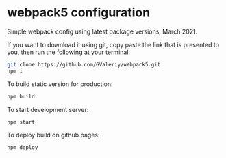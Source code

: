 # webpack5 configuration

Simple webpack config using latest package versions, March 2021.

If you want to download it using git, copy paste the link that is presented to you, then run the following at your terminal:

```bash
git clone https://github.com/GValeriy/webpack5.git
npm i
```

To build static version for production:

```bash
npm build
```

To start development server:

```bash
npm start
```

To deploy build on github pages:

```bash
npm deploy
```
